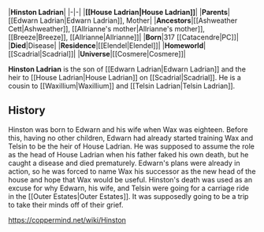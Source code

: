 |**Hinston Ladrian**|
|-|-|
|**[[House Ladrian\|House Ladrian]]**|
|**Parents**|[[Edwarn Ladrian\|Edwarn Ladrian]], Mother|
|**Ancestors**|[[Ashweather Cett\|Ashweather]], [[Allrianne's mother\|Allrianne's mother]], [[Breeze\|Breeze]], [[Allrianne\|Allrianne]]|
|**Born**|317 [[Catacendre\|PC]]|
|**Died**|Disease|
|**Residence**|[[Elendel\|Elendel]]|
|**Homeworld**|[[Scadrial\|Scadrial]]|
|**Universe**|[[Cosmere\|Cosmere]]|

**Hinston Ladrian** is the son of [[Edwarn Ladrian\|Edwarn Ladrian]] and the heir to [[House Ladrian\|House Ladrian]] on [[Scadrial\|Scadrial]]. He is a cousin to [[Waxillium\|Waxillium]] and [[Telsin Ladrian\|Telsin Ladrian]].

## History
Hinston was born to Edwarn and his wife when Wax was eighteen. Before this, having no other children, Edwarn had already started training Wax and Telsin to be the heir of House Ladrian. He was supposed to assume the role as the head of House Ladrian when his father faked his own death, but he caught a disease and died prematurely. Edwarn's plans were already in action, so he was forced to name Wax his successor as the new head of the house and hope that Wax would be useful.
Hinston's death was used as an excuse for why Edwarn, his wife, and Telsin were going for a carriage ride in the [[Outer Estates\|Outer Estates]]. It was supposedly going to be a trip to take their minds off of their grief.



https://coppermind.net/wiki/Hinston
